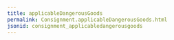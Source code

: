 ```yaml
---
title: applicableDangerousGoods
permalink: Consignment.applicableDangerousGoods.html
jsonid: consignment_applicabledangerousgoods
---
```

